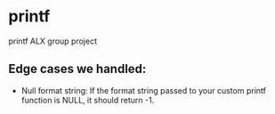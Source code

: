 # printf
printf ALX group project


## Edge cases we handled:
- Null format string: If the format string passed to your custom printf function is NULL, it should return -1.
